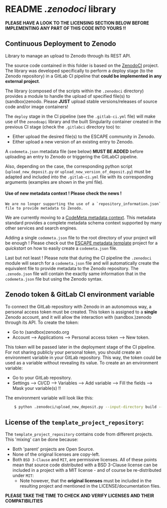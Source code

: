 # README _.zenodoci_ library

**PLEASE HAVE A LOOK TO THE LICENSING SECTION BELOW BEFORE IMPLEMENTING ANY PART OF THIS CODE INTO YOURS !!**

## Continuous Deployment to Zenodo

Library to manage an upload to Zenodo through its REST API.

The source code contained in this folder is based on the [ZenodoCI](https://gitlab.in2p3.fr/escape2020/wp3/zenodoci) 
project. The library was developed specifically to perform a deploy stage (to the Zenodo repository) in a GitLab CI 
pipeline that **could be implemented in any external project**. 
  

The library (composed of the scripts within the `.zenodoci` directory) provides a module to handle the upload of 
specified file(s) to (sandbox)zenodo. Please **JUST** upload stable versions/releases of source code and/or image
 containers!

The `deploy` stage in the CI pipeline (see the `.gitlab-ci.yml` file) will make use of the `zenodoapi` library and
 the built Singularity container created in the previous CI stage (check the `.gitlabci` directory too) to:
 - Either upload the desired file(s) to the ESCAPE community in Zenodo.
 - Either upload a new version of an existing entry to Zenodo.
 
A `codemeta.json` metadata file (see below) **MUST BE ADDED** before uploading an entry to Zenodo or triggering the GitLabCI pipeline. 
 
Also, depending on the case, the corresponding python script (`upload_new_deposit.py` or `upload_new_version_of_deposit.py`) 
must be adapted and included into the `.gitlab-ci.yml` file with its corresponding arguments (examples are shown in the yml file). 

#### **Use of new metadata context ! Please check the news !**

    We are no longer supporting the use of a `repository_information.json` file to provide metadata to Zenodo.

We are currently moving to a [CodeMeta metadata context](https://codemeta.github.io/).
 This metadata standard provides a complete metadata schema context supported by many other services and search engines.   

Adding a single `codemeta.json` file to the root directory of your project will be enough ! Please check out the
[ESCAPE metadata template](https://gitlab.in2p3.fr/escape2020/wp3/escape_metadata_template) project for a _quickstart_ on
how to easily create a `codemeta.json` file. 

Last but not least ! Please note that during the CI pipeline the `.zenodoci` module will search for a `codemeta.json` file
and will automatically create the equivalent file to provide metadata to the Zenodo repository. The `.zenodo.json` file
will contain the exactly same information that in the `codemeta.json` file but using the Zenodo syntax. 


## Zenodo token & GitLab CI environment variable

To connect the GitLab repository with Zenodo in an autonomous way, a personal access token must be created. This token 
is assigned to a **single** Zenodo account, and it will allow the interaction with
 (sandbox.)zenodo through its API. To create the token:
 - Go to (sandbox)zenodo.org
 - Account --> Applications --> Personal access token --> New token. 
 
This token will be passed later in the deployment stage of the CI pipeline. For not sharing publicly 
your personal token, you should create an environment variable in your GitLab repository. This way, the token could be
 used as a variable without revealing its value. To create an an environment variable:
  - Go to your GitLab repository.
  - Settings --> CI/CD --> Variables --> Add variable --> Fill the fields --> Mask your variable(s) !!

The environment variable will look like this:

```sh
    $ python .zenodoci/upload_new_deposit.py --input-directory build --token $ZENODO_TOKEN --sandbox_zenodo False
```

## License of the `template_project_repository`:
The `template_project_repository` contains code from different projects. This 'mixing' can be done because:
 - Both 'parent' projects are Open Source.
 - None of the original licenses are copy-left.
 - Both `BSD 3-Clause` and `MIT`, are permissive licenses. All of these points mean that source code distributed with 
 a BSD 3-Clause license can be included in a project with a MIT license - and of course be re-distributed under `MIT`:
    - Note however, that the **original licenses** must be included in the resulting project and mentioned in the 
    LICENSE/documentation files.  
     
     
**PLEASE TAKE THE TIME TO CHECK AND VERIFY LICENSES AND THEIR COMPATIBILITIES** 
 
